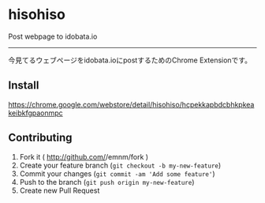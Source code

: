 # hisohiso

Post webpage to idobata.io
- - -
今見てるウェブページをidobata.ioにpostするためのChrome Extensionです。

## Install
https://chrome.google.com/webstore/detail/hisohiso/hcpekkapbdcbhkpkeakeibkfgpaonmpc

## Contributing

1. Fork it ( http://github.com/<my-github-username>/emnm/fork )
2. Create your feature branch (`git checkout -b my-new-feature`)
3. Commit your changes (`git commit -am 'Add some feature'`)
4. Push to the branch (`git push origin my-new-feature`)
5. Create new Pull Request

